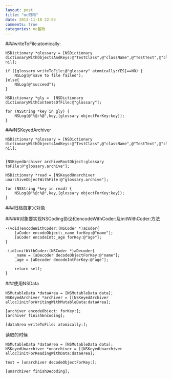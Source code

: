 ```yaml
---
layout: post
title: "oc归档"
date: 2013-11-10 22:53
comments: true
categories: oc基础
---
```


###writeToFile:atomically:


    NSDictionary *glossary = [NSDictionary dictionaryWithObjectsAndKeys:@"TestClass",@"className",@"TestText",@"classText", nil];
        
    if ([glossary writeToFile:@"glossary" atomically:YES]==NO) {
		NSLog(@"save to file failed");
    }else{
        NSLog(@"succeed");
    }
        
    NSDictionary *gly =  [NSDictionary dictionaryWithContentsOfFile:@"glossary"];
    
    for (NSString *key in gly) {
    	NSLog(@"%@:%@",key,[glossary objectForKey:key]);
	}

###NSKeyedArchiver


    NSDictionary *glossary = [NSDictionary dictionaryWithObjectsAndKeys:@"TestClass",@"className",@"TestText",@"classText", nil];
        
        
    [NSKeyedArchiver archiveRootObject:glossary toFile:@"glossary.archive"];
        
    NSDictionary *read = [NSKeyedUnarchiver unarchiveObjectWithFile:@"glossary.archive"];
        
    for (NSString *key in read) {
    	NSLog(@"%@:%@",key,[glossary objectForKey:key]);
    }
    
###归档自定义对象

#####对象要实现NSCoding协议和encodeWithCoder:及initWithCoder:方法


    -(void)encodeWithCoder:(NSCoder *)aCoder{
        [aCoder encodeObject:_name forKey:@"name"];
    	[aCoder encodeInt:_age forKey:@"age"];
	}
	
	-(id)initWithCoder:(NSCoder *)aDecoder{
    	_name = [aDecoder decodeObjectForKey:@"name"];
    	_age = [aDecoder decodeIntForKey:@"age"];
    
    	return self;
	}

###使用NSData

	NSMutableData *dataArea = [NSMutableData data];
	NSKeyedArchiver *archiver = [[NSKeyedArchiver alloc]initForWritingWithMutableData:dataArea];
	
	[archiver encodeObject: forKey:];
	[archiver finishEncoding];
	
	[dataArea writeToFile: atomically:];
	
读取的时候

	NSMutableData *dataArea = [NSMutableData data];
	NSKeyedUnarchiver *unarchiver = [[NSKeyedUnarchiver alloc]initForReadingWithData:dataArea];
	
	test = [unarchiver decodeObjectForKey:];
	
	[unarchiver finishDecoding];